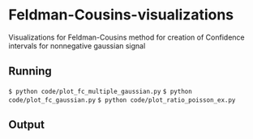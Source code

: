 # Feldman-Cousins-visualizations
Visualizations for Feldman-Cousins method for creation of Confidence intervals for nonnegative gaussian signal

## Running
`$ python code/plot_fc_multiple_gaussian.py` 
`$ python code/plot_fc_gaussian.py` 
`$ python code/plot_ratio_poisson_ex.py` 

## Output
